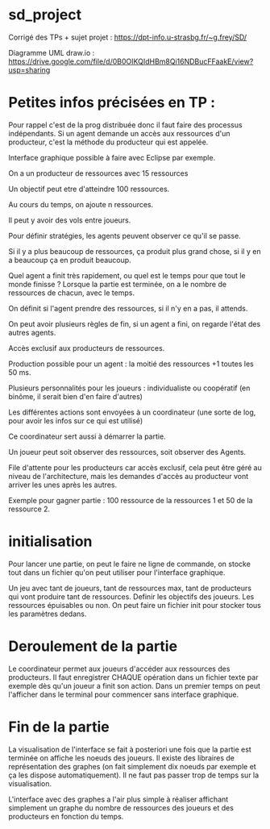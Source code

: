 # sd_project

Corrigé des TPs + sujet projet : https://dpt-info.u-strasbg.fr/~g.frey/SD/

Diagramme UML draw.io : https://drive.google.com/file/d/0B0OIKQIdHBm8Qi16NDBucFFaakE/view?usp=sharing

# Petites infos précisées en TP :

Pour rappel c'est de la prog distribuée donc il faut faire des processus indépendants.
Si un agent demande un accès aux ressources d'un producteur, c'est la méthode du producteur qui est appelée.

Interface graphique possible à faire avec Eclipse par exemple.

On a un producteur de ressources avec 15 ressources

Un objectif peut etre d'atteindre 100 ressources.

Au cours du temps, on ajoute n ressources.

Il peut y avoir des vols entre joueurs.

Pour définir stratégies, les agents peuvent observer ce qu'il se passe.

Si il y a plus beaucoup de ressources, ça produit plus grand chose, si il y en a beaucoup ça en produit beaucoup.

Quel agent a finit très rapidement, ou quel est le temps pour que tout le monde finisse ?
Lorsque la partie est terminée, on a le nombre de ressources de chacun, avec le temps.

On définit si l'agent prendre des ressources, si il n'y en a pas, il attends.

On peut avoir plusieurs règles de fin, si un agent a fini, on regarde l'état des autres agents.

Accès exclusif aux producteurs de ressources.

Production possible pour un agent : la moitié des ressources +1 toutes les 50 ms.

Plusieurs personnalités pour les joueurs : individualiste ou coopératif (en binôme, il serait bien d'en faire d'autres)

Les différentes actions sont envoyées à un coordinateur (une sorte de log, pour avoir les infos sur ce qui est utilisé)

Ce coordinateur sert aussi à démarrer la partie. 

Un joueur peut soit observer des ressources, soit observer des Agents.

File d'attente pour les producteurs car accès exclusif, cela peut être géré au niveau de l'architecture, mais les demandes d'accès au producteur vont arriver les unes après les autres.

Exemple pour gagner partie : 100 ressource de la ressources 1 et 50 de la ressource 2.

# initialisation

Pour lancer une partie, on peut le faire ne ligne de commande, on stocke tout dans un fichier qu'on peut utiliser pour l'interface graphique.

Un jeu avec tant de joueurs, tant de ressources max, tant de producteurs qui vont produire tant de ressources.
Definir les objectifs des joueurs. Les ressources épuisables ou non.
On peut faire un fichier init pour stocker tous les paramètres dedans.


# Deroulement de la partie

Le coordinateur permet aux joueurs d'accéder aux ressources des producteurs. 
Il faut enregistrer CHAQUE opération dans un fichier texte par exemple dès qu'un joueur a finit son action.
Dans un premier temps on peut l'afficher dans le terminal pour commencer sans interface graphique.

# Fin de la partie

La visualisation de l'interface se fait à posteriori une fois que la partie est terminée on affiche les noeuds des joueurs.
Il existe des libraires de représentation des graphes (on fait simplement dix noeuds par exemple et ça les dispose automatiquement).
Il ne faut pas passer trop de temps sur la visualisation.

L'interface avec des graphes a l'air plus simple à réaliser affichant simplement un graphe du nombre de ressources des joueurs et des producteurs en fonction du temps.



